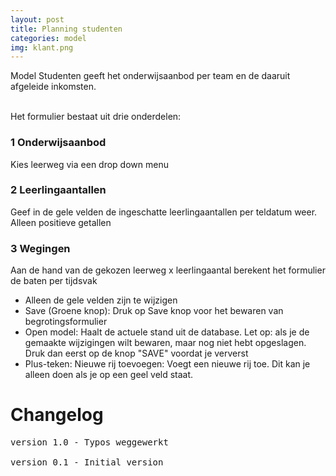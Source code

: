 ```yaml
---
layout: post
title: Planning studenten
categories: model
img: klant.png
---
```


Model Studenten geeft het onderwijsaanbod per team en de daaruit afgeleide inkomsten.		
		
<br>Het formulier bestaat uit drie onderdelen:

<h3>1 Onderwijsaanbod</h3>

Kies leerweg via een drop down menu	

<h3>2 Leerlingaantallen</h3>
Geef in de gele velden de ingeschatte leerlingaantallen per teldatum weer. Alleen positieve getallen	

<h3>3 Wegingen</h3>
Aan de hand van de gekozen leerweg x leerlingaantal berekent het formulier de baten per tijdsvak

<ul>
	<li>Alleen de gele velden zijn te wijzigen</li>
	<li>Save (Groene knop): Druk op Save knop voor het bewaren van begrotingsformulier</li>
	<li>Open model: Haalt de actuele stand uit de database. Let op: als je de gemaakte wijzigingen wilt bewaren, maar nog niet hebt opgeslagen. Druk dan eerst op de knop "SAVE" voordat je ververst</li>
	<li>Plus-teken: Nieuwe rij toevoegen: Voegt een nieuwe rij toe. Dit kan je alleen doen als je op een geel veld staat.</li>
</ul>

# Changelog
<pre>
version 1.0 - Typos weggewerkt

version 0.1 - Initial version
</pre>
